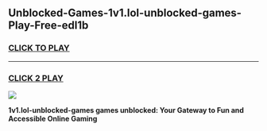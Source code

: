 
## Unblocked-Games-1v1.lol-unblocked-games-Play-Free-edl1b
<h3>
<a href="https://premium76.site?title=1v1.lol-unblocked-games&ref=15A">CLICK TO PLAY</a></h3>
<hr>

<h3>
<a href="https://premium76.site?title=1v1.lol-unblocked-games&ref=15A">CLICK 2 PLAY</a>
  
</h3>

<a href="https://premium76.site?title=1v1.lol-unblocked-games&ref=15A"><img src="https://clearcache.store/games.png"></a>


**1v1.lol-unblocked-games games unblocked: Your Gateway to Fun and Accessible Online Gaming**
